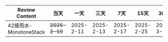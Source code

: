 | **Review Content**  | **当天**    | **一天**    | **三天**    | **7天**    | **15天**   | **30天**   |
|---------------------|-----------|-----------|-----------|-----------|-----------|-----------|
| 42接雨水-MonotoneStack | ~~2025-2-10~~ | 2025-2-11 | 2025-2-13 | 2025-2-17 | 2025-2-25 | 2025-3-11 |